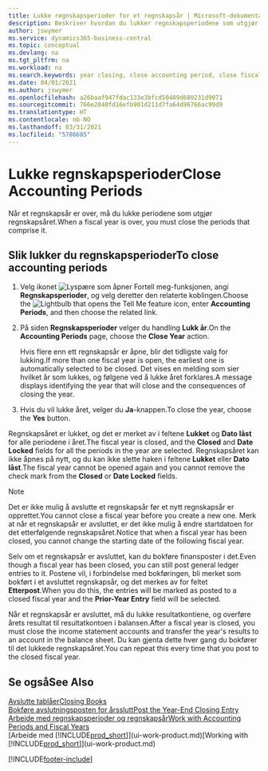 ```yaml
---
title: Lukke regnskapsperioder for et regnskapsår | Microsoft-dokumentasjon
description: Beskriver hvordan du lukker regnskapsperiodene som utgjør regnskapsåret.
author: jswymer
ms.service: dynamics365-business-central
ms.topic: conceptual
ms.devlang: na
ms.tgt_pltfrm: na
ms.workload: na
ms.search.keywords: year closing, close accounting period, close fiscal year, bank account detailed trial balance
ms.date: 04/01/2021
ms.author: jswymer
ms.openlocfilehash: a26baaf947fdac133e3bfcd50489d680231d9971
ms.sourcegitcommit: 766e2840fd16efb901d211d7fa64d96766ac99d9
ms.translationtype: HT
ms.contentlocale: nb-NO
ms.lasthandoff: 03/31/2021
ms.locfileid: "5786685"
---
```

# <a name="close-accounting-periods"></a><span data-ttu-id="2df81-103">Lukke regnskapsperioder</span><span class="sxs-lookup"><span data-stu-id="2df81-103">Close Accounting Periods</span></span>
<span data-ttu-id="2df81-104">Når et regnskapsår er over, må du lukke periodene som utgjør regnskapsåret.</span><span class="sxs-lookup"><span data-stu-id="2df81-104">When a fiscal year is over, you must close the periods that comprise it.</span></span>

## <a name="to-close-accounting-periods"></a><span data-ttu-id="2df81-105">Slik lukker du regnskapsperioder</span><span class="sxs-lookup"><span data-stu-id="2df81-105">To close accounting periods</span></span>
1. <span data-ttu-id="2df81-106">Velg ikonet ![Lyspære som åpner Fortell meg-funksjonen](media/ui-search/search_small.png "Fortell hva du vil gjøre"), angi **Regnskapsperioder**, og velg deretter den relaterte koblingen.</span><span class="sxs-lookup"><span data-stu-id="2df81-106">Choose the ![Lightbulb that opens the Tell Me feature](media/ui-search/search_small.png "Tell me what you want to do") icon, enter **Accounting Periods**, and then choose the related link.</span></span>
2. <span data-ttu-id="2df81-107">På siden **Regnskapsperioder** velger du handling **Lukk år**.</span><span class="sxs-lookup"><span data-stu-id="2df81-107">On the **Accounting Periods** page, choose the **Close Year** action.</span></span>

    <span data-ttu-id="2df81-108">Hvis flere enn ett regnskapsår er åpne, blir det tidligste valg for lukking.</span><span class="sxs-lookup"><span data-stu-id="2df81-108">If more than one fiscal year is open, the earliest one is automatically selected to be closed.</span></span> <span data-ttu-id="2df81-109">Det vises en melding som sier hvilket år som lukkes, og følgene ved å lukke året forklares.</span><span class="sxs-lookup"><span data-stu-id="2df81-109">A message displays identifying the year that will close and the consequences of closing the year.</span></span>
3. <span data-ttu-id="2df81-110">Hvis du vil lukke året, velger du **Ja**-knappen.</span><span class="sxs-lookup"><span data-stu-id="2df81-110">To close the year, choose the **Yes** button.</span></span>

<span data-ttu-id="2df81-111">Regnskapsåret er lukket, og det er merket av i feltene **Lukket** og **Dato låst** for alle periodene i året.</span><span class="sxs-lookup"><span data-stu-id="2df81-111">The fiscal year is closed, and the **Closed** and **Date Locked** fields for all the periods in the year are selected.</span></span> <span data-ttu-id="2df81-112">Regnskapsåret kan ikke åpnes på nytt, og du kan ikke slette haken i feltene **Lukket** eller **Dato låst**.</span><span class="sxs-lookup"><span data-stu-id="2df81-112">The fiscal year cannot be opened again and you cannot remove the check mark from the **Closed** or **Date Locked** fields.</span></span>

> [!NOTE]  
>   <span data-ttu-id="2df81-113">Det er ikke mulig å avslutte et regnskapsår før et nytt regnskapsår er opprettet.</span><span class="sxs-lookup"><span data-stu-id="2df81-113">You cannot close a fiscal year before you create a new one.</span></span> <span data-ttu-id="2df81-114">Merk at når et regnskapsår er avsluttet, er det ikke mulig å endre startdatoen for det etterfølgende regnskapsåret.</span><span class="sxs-lookup"><span data-stu-id="2df81-114">Notice that when a fiscal year has been closed, you cannot change the starting date of the following fiscal year.</span></span>

<span data-ttu-id="2df81-115">Selv om et regnskapsår er avsluttet, kan du bokføre finansposter i det.</span><span class="sxs-lookup"><span data-stu-id="2df81-115">Even though a fiscal year has been closed, you can still post general ledger entries to it.</span></span> <span data-ttu-id="2df81-116">Postene vil, i forbindelse med bokføringen, bli merket som bokført i et avsluttet regnskapsår, og det merkes av for feltet **Etterpost**.</span><span class="sxs-lookup"><span data-stu-id="2df81-116">When you do this, the entries will be marked as posted to a closed fiscal year and the **Prior-Year Entry** field will be selected.</span></span>

<span data-ttu-id="2df81-117">Når et regnskapsår er avsluttet, må du lukke resultatkontiene, og overføre årets resultat til resultatkontoen i balansen.</span><span class="sxs-lookup"><span data-stu-id="2df81-117">After a fiscal year is closed, you must close the income statement accounts and transfer the year's results to an account in the balance sheet.</span></span> <span data-ttu-id="2df81-118">Du kan gjenta dette hver gang du bokfører til det lukkede regnskapsåret.</span><span class="sxs-lookup"><span data-stu-id="2df81-118">You can repeat this every time that you post to the closed fiscal year.</span></span>

## <a name="see-also"></a><span data-ttu-id="2df81-119">Se også</span><span class="sxs-lookup"><span data-stu-id="2df81-119">See Also</span></span>

[<span data-ttu-id="2df81-120">Avslutte tablåer</span><span class="sxs-lookup"><span data-stu-id="2df81-120">Closing Books</span></span>](year-close-books.md)  
[<span data-ttu-id="2df81-121">Bokføre avslutningsposten for årsslutt</span><span class="sxs-lookup"><span data-stu-id="2df81-121">Post the Year-End Closing Entry</span></span>](year-how-post-year-end-close-entry.md)  
[<span data-ttu-id="2df81-122">Arbeide med regnskapsperioder og regnskapsår</span><span class="sxs-lookup"><span data-stu-id="2df81-122">Work with Accounting Periods and Fiscal Years</span></span>](finance-accounting-periods-and-fiscal-years.md)  
<span data-ttu-id="2df81-123">[Arbeide med [!INCLUDE[prod_short](includes/prod_short.md)]](ui-work-product.md)</span><span class="sxs-lookup"><span data-stu-id="2df81-123">[Working with [!INCLUDE[prod_short](includes/prod_short.md)]](ui-work-product.md)</span></span>


[!INCLUDE[footer-include](includes/footer-banner.md)]